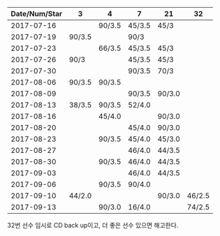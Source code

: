 Date/Num/Star   |   3    |   4    |   7    |   21   |   32     
----------------|--------|--------|--------|--------|--------
2017-07-16      |        | 90/3.5 | 45/3.5 | 45/3   |        
2017-07-19      | 90/3.5 |        | 90/3   |        |        
2017-07-23      |        | 66/3.5 | 45/3.5 | 45/3   |        
2017-07-26      | 90/3   |        | 45/3.5 | 45/3   |        
2017-07-30      |        |        | 90/3.5 | 70/3   |        
2017-08-06      | 90/3.5 | 90/3.5 |        |        |        
2017-08-09      |        |        | 90/3.5 | 90/3.0 |        
2017-08-13      | 38/3.5 | 90/3.5 | 52/4.0 |        |        
2017-08-16      |        | 45/4.0 |        | 90/3.0 |        
2017-08-20      |        |        | 45/4.0 | 90/3.0 |        
2017-08-23      |        | 90/3.5 | 45/4.0 | 45/3.0 |        
2017-08-27      |        |        | 46/4.0 | 44/3.5 |       
2017-08-30      |        | 90/3.5 | 46/4.0 | 44/3.5 |    
2017-09-03      |        |        | 46/4.0 | 44/3.5 |       
2017-09-06      |        | 90/3.5 | 90/4.0 |        |       
2017-09-10      | 44/2.0 |        |        | 90/3.0 | 46/2.5
2017-09-13      |        | 90/3.0 | 16/4.0 |        | 74/2.5

32번 선수 임시로 CD back up이고,
 더 좋은 선수 있으면 해고한다.
